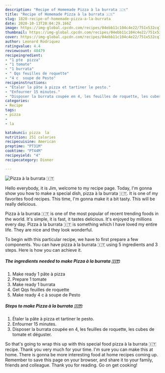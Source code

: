```yaml
---
description: "Recipe of Homemade Pizza à la burrata 🇮🇹"
title: "Recipe of Homemade Pizza à la burrata 🇮🇹"
slug: 1820-recipe-of-homemade-pizza-a-la-burrata
date: 2020-10-13T20:04:29.166Z
image: https://img-global.cpcdn.com/recipes/04ebb11c104c4e22/751x532cq70/pizza-a-la-burrata-🇮🇹-photo-principale-de-la-recette.jpg
thumbnail: https://img-global.cpcdn.com/recipes/04ebb11c104c4e22/751x532cq70/pizza-a-la-burrata-🇮🇹-photo-principale-de-la-recette.jpg
cover: https://img-global.cpcdn.com/recipes/04ebb11c104c4e22/751x532cq70/pizza-a-la-burrata-🇮🇹-photo-principale-de-la-recette.jpg
author: Leonard Rodriquez
ratingvalue: 4.4
reviewcount: 48479
recipeingredient:
- "1 pte  pizza"
- "1 tomate"
- "1 burrata"
- " Qqs feuilles de roquette"
- "4 c  soupe de Pesto"
recipeinstructions:
- "Étaler la pâte à pizza et tartiner le pesto."
- "Enfourner 15 minutes."
- "Disposer la burrata coupée en 4, les feuilles de roquette, les cubes de tomate et déguster."
categories:
- Recipe
tags:
- pizza
- 
- la

katakunci: pizza  la 
nutrition: 251 calories
recipecuisine: American
preptime: "PT31M"
cooktime: "PT44M"
recipeyield: "4"
recipecategory: Dinner

---
```



![Pizza à la burrata 🇮🇹](https://img-global.cpcdn.com/recipes/04ebb11c104c4e22/751x532cq70/pizza-a-la-burrata-🇮🇹-photo-principale-de-la-recette.jpg)

Hello everybody, it is Jim, welcome to my recipe page. Today, I'm gonna show you how to make a special dish, pizza à la burrata 🇮🇹. It is one of my favorites food recipes. This time, I'm gonna make it a bit tasty. This will be really delicious.



Pizza à la burrata 🇮🇹 is one of the most popular of recent trending foods in the world. It's simple, it is fast, it tastes delicious. It's enjoyed by millions every day. Pizza à la burrata 🇮🇹 is something which I have loved my entire life. They are nice and they look wonderful.


To begin with this particular recipe, we have to first prepare a few components. You can have pizza à la burrata 🇮🇹 using 5 ingredients and 3 steps. Here is how you can achieve it.

<!--inarticleads1-->

##### The ingredients needed to make Pizza à la burrata 🇮🇹:

1. Make ready 1 pâte à pizza
1. Prepare 1 tomate
1. Make ready 1 burrata
1. Get  Qqs feuilles de roquette
1. Make ready 4 c à soupe de Pesto




<!--inarticleads2-->

##### Steps to make Pizza à la burrata 🇮🇹:

1. Étaler la pâte à pizza et tartiner le pesto.
1. Enfourner 15 minutes.
1. Disposer la burrata coupée en 4, les feuilles de roquette, les cubes de tomate et déguster.




So that's going to wrap this up with this special food pizza à la burrata 🇮🇹 recipe. Thank you very much for your time. I'm sure you can make this at home. There is gonna be more interesting food at home recipes coming up. Remember to save this page on your browser, and share it to your family, friends and colleague. Thank you for reading. Go on get cooking!

